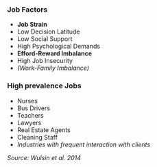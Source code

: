 ### Job Factors

- **Job Strain**
- Low Decision Latitude
- Low Social Support
- High Psychological Demands
- **Efford-Reward Imbalance**
- High Job Insecurity
- *(Work-Family Imbalance)*

### High prevalence Jobs
* Nurses
* Bus Drivers
* Teachers
* Lawyers
* Real Estate Agents
* Cleaning Staff
* *Industries with frequent interaction with clients*

*Source:  Wulsin et al. 2014*
